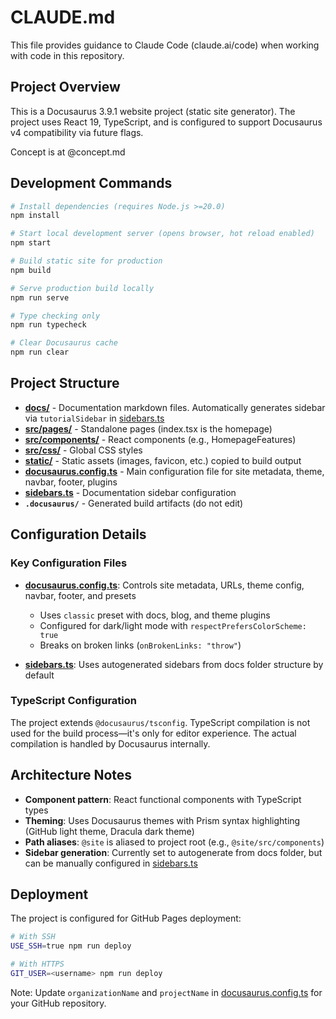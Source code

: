 # CLAUDE.md

This file provides guidance to Claude Code (claude.ai/code) when working with code in this repository.

## Project Overview

This is a Docusaurus 3.9.1 website project (static site generator). The project uses React 19, TypeScript, and is configured to support Docusaurus v4 compatibility via future flags.

Concept is at @concept.md

## Development Commands

```bash
# Install dependencies (requires Node.js >=20.0)
npm install

# Start local development server (opens browser, hot reload enabled)
npm start

# Build static site for production
npm build

# Serve production build locally
npm run serve

# Type checking only
npm run typecheck

# Clear Docusaurus cache
npm run clear
```

## Project Structure

- **[docs/](docs/)** - Documentation markdown files. Automatically generates sidebar via `tutorialSidebar` in [sidebars.ts](sidebars.ts)
- **[src/pages/](src/pages/)** - Standalone pages (index.tsx is the homepage)
- **[src/components/](src/components/)** - React components (e.g., HomepageFeatures)
- **[src/css/](src/css/)** - Global CSS styles
- **[static/](static/)** - Static assets (images, favicon, etc.) copied to build output
- **[docusaurus.config.ts](docusaurus.config.ts)** - Main configuration file for site metadata, theme, navbar, footer, plugins
- **[sidebars.ts](sidebars.ts)** - Documentation sidebar configuration
- **`.docusaurus/`** - Generated build artifacts (do not edit)

## Configuration Details

### Key Configuration Files

- **[docusaurus.config.ts](docusaurus.config.ts)**: Controls site metadata, URLs, theme config, navbar, footer, and presets

  - Uses `classic` preset with docs, blog, and theme plugins
  - Configured for dark/light mode with `respectPrefersColorScheme: true`
  - Breaks on broken links (`onBrokenLinks: "throw"`)

- **[sidebars.ts](sidebars.ts)**: Uses autogenerated sidebars from docs folder structure by default

### TypeScript Configuration

The project extends `@docusaurus/tsconfig`. TypeScript compilation is not used for the build process—it's only for editor experience. The actual compilation is handled by Docusaurus internally.

## Architecture Notes

- **Component pattern**: React functional components with TypeScript types
- **Theming**: Uses Docusaurus themes with Prism syntax highlighting (GitHub light theme, Dracula dark theme)
- **Path aliases**: `@site` is aliased to project root (e.g., `@site/src/components`)
- **Sidebar generation**: Currently set to autogenerate from docs folder, but can be manually configured in [sidebars.ts](sidebars.ts)

## Deployment

The project is configured for GitHub Pages deployment:

```bash
# With SSH
USE_SSH=true npm run deploy

# With HTTPS
GIT_USER=<username> npm run deploy
```

Note: Update `organizationName` and `projectName` in [docusaurus.config.ts](docusaurus.config.ts) for your GitHub repository.

